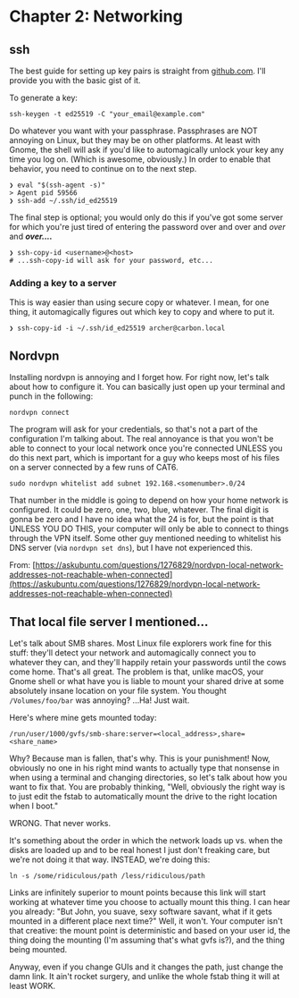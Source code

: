 # Chapter 2: Networking

## ssh

The best guide for setting up key pairs is straight from [github.com](https://docs.github.com/en/authentication/connecting-to-github-with-ssh). I'll provide you with the basic gist of it.

To generate a key:
```
ssh-keygen -t ed25519 -C "your_email@example.com"
```

Do whatever you want with your passphrase. Passphrases are NOT annoying on Linux, but they may be on other platforms. At least with Gnome, the shell will ask if you'd like to automagically unlock your key any time you log on. (Which is awesome, obviously.) In order to enable that behavior, you need to continue on to the next step.

```shell
❯ eval "$(ssh-agent -s)"
> Agent pid 59566
❯ ssh-add ~/.ssh/id_ed25519
```

The final step is optional; you would only do this if you've got some server for which you're just tired of entering the password over and over and *over* and ***over....***

```shell
❯ ssh-copy-id <username>@<host>
# ...ssh-copy-id will ask for your password, etc...
```

### Adding a key to a server

This is way easier than using secure copy or whatever. I mean, for one thing, it automagically figures out which key to copy and where to put it.

```shell
❯ ssh-copy-id -i ~/.ssh/id_ed25519 archer@carbon.local
```

## Nordvpn

Installing nordvpn is annoying and I forget how. For right now, let's talk about how to configure it. You can basically just open up your terminal and punch in the following:

```shell
nordvpn connect
```

The program will ask for your credentials, so that's not a part of the configuration I'm talking about. The real annoyance is that you won't be able to connect to your local network once you're connected UNLESS you do this next part, which is important for a guy who keeps most of his files on a server connected by a few runs of CAT6.

```shell
sudo nordvpn whitelist add subnet 192.168.<somenumber>.0/24
```

That number in the middle is going to depend on how your home network is configured. It could be zero, one, two, blue, whatever. The final digit is gonna be zero and I have no idea what the 24 is for, but the point is that UNLESS YOU DO THIS, your computer will only be able to connect to things through the VPN itself. Some other guy mentioned needing to whitelist his DNS server (via `nordvpn set dns`), but I have not experienced this.

From: [https://askubuntu.com/questions/1276829/nordvpn-local-network-addresses-not-reachable-when-connected](https://askubuntu.com/questions/1276829/nordvpn-local-network-addresses-not-reachable-when-connected)

## That local file server I mentioned...

Let's talk about SMB shares. Most Linux file explorers work fine for this stuff: they'll detect your network and automagically connect you to whatever they can, and they'll happily retain your passwords until the cows come home. That's all great. The problem is that, unlike macOS, your Gnome shell or what have you is liable to mount your shared drive at some absolutely insane location on your file system. You thought `/Volumes/foo/bar` was annoying? ...Ha! Just wait.

Here's where mine gets mounted today:

```
/run/user/1000/gvfs/smb-share:server=<local_address>,share=<share_name>
```

Why? Because man is fallen, that's why. This is your punishment! Now, obviously no one in his right mind wants to actually type that nonsense in when using a terminal and changing directories, so let's talk about how you want to fix that. You are probably thinking, "Well, obviously the right way is to just edit the fstab to automatically mount the drive to the right location when I boot."

WRONG. That never works.

It's something about the order in which the network loads up vs. when the disks are loaded up and to be real honest I just don't freaking care, but we're not doing it that way. INSTEAD, we're doing this:

```shell
ln -s /some/ridiculous/path /less/ridiculous/path
```

Links are infinitely superior to mount points because this link will start working at whatever time you choose to actually mount this thing. I can hear you already: "But John, you suave, sexy software savant, what if it gets mounted in a different place next time?" Well, it won't. Your computer isn't that creative: the mount point is deterministic and based on your user id, the thing doing the mounting (I'm assuming that's what gvfs is?), and the thing being mounted.

Anyway, even if you change GUIs and it changes the path, just change the damn link. It ain't rocket surgery, and unlike the whole fstab thing it will at least WORK.

<!-- FIXME: see if this works https://help.ubuntu.com/community/MountCifsFstab -->
